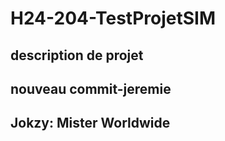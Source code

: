 # H24-204-TestProjetSIM
 
## description de projet 
## nouveau commit-jeremie
## Jokzy: Mister Worldwide
